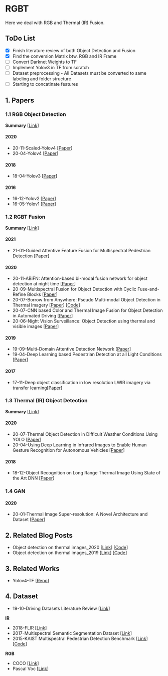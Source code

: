 # RGBT

Here we deal with RGB and Thermal (IR) Fusion.

## ToDo List

- [x] Finish literature review of both Object Detection and Fusion 
- [x] Find the conversion Matrix btw. RGB and IR Frame
- [ ] Convert Darknet Weights to TF
- [ ] Implement Yolov3 in TF from scratch
- [ ] Dataset preprocessing - All Datasets must be converted to same labeling and folder structure
- [ ] Starting to concatinate features

## 1. Papers

### 1.1 RGB Object Detection

**Summary** [[Link](https://drive.google.com/file/d/1mGZx7mDXnWvDElDW12yBqb0TLn7rtnPc/view?usp=sharing)]

#### 2020
- <a name=""></a> 20-11-Scaled-Yolov4 [[Paper](https://arxiv.org/abs/2011.08036)]
- <a name=""></a> 20-04-Yolov4 [[Paper](https://arxiv.org/abs/2004.10934)]

#### 2018
- <a name=""></a> 18-04-Yolov3 [[Paper](https://arxiv.org/abs/1804.02767)]

#### 2016
- <a name=""></a> 16-12-Yolov2 [[Paper](https://arxiv.org/abs/1612.08242)]
- <a name=""></a> 16-05-Yolov1 [[Paper](https://arxiv.org/abs/1506.02640)]

### 1.2 RGBT Fusion

**Summary** [[Link](https://drive.google.com/file/d/1TWDQcAVUJwCN9DdyT3kNgoq_5BUKMdc0/view?usp=sharing)]

#### 2021
- <a name=""></a> 21-01-Guided Attentive Feature Fusion for Multispectral Pedestrian Detection [[Paper](https://openaccess.thecvf.com/content/WACV2021/papers/Zhang_Guided_Attentive_Feature_Fusion_for_Multispectral_Pedestrian_Detection_WACV_2021_paper.pdf)]

#### 2020
- <a name=""></a> 20-11-ABiFN: Attention-based bi-modal fusion network for object detection at night time [[Paper](https://ietresearch.onlinelibrary.wiley.com/doi/pdf/10.1049/el.2020.1952)]
- <a name=""></a> 20-09-Multispectral Fusion for Object Detection with Cyclic Fuse-and-Refine Blocks [[Paper](https://arxiv.org/abs/2009.12664)]
- <a name=""></a> 20-07-Borrow from Anywhere: Pseudo Multi-modal Object Detection in Thermal Imagery [[Paper](https://arxiv.org/abs/1905.08789)] [[Code](https://github.com/tdchaitanya/MMTOD)]
- <a name=""></a> 20-07-CNN based Color and Thermal Image Fusion for Object Detection in Automated Driving [[Paper](https://www.researchgate.net/publication/342736973_CNN_based_Color_and_Thermal_Image_Fusion_for_Object_Detection_in_Automated_Driving)]
- <a name=""></a> 20-06-Night Vision Surveillance: Object Detection using thermal and visible images [[Paper](https://ieeexplore.ieee.org/document/9154066)]

#### 2019
- <a name=""></a> 19-09-Multi-Domain Attentive Detection Network [[Paper](https://ieeexplore.ieee.org/document/8803206)]
- <a name=""></a> 19-04-Deep Learning based Pedestrian Detection at all Light Conditions [[Paper](https://ieeexplore.ieee.org/document/8698101)]

#### 2017
- <a name=""></a> 17-11-Deep object classification in low resolution LWIR imagery via transfer learning[[Paper](https://pureadmin.qub.ac.uk/ws/portalfiles/portal/134854047/main.pdf)]

### 1.3 Thermal (IR) Object Detection

**Summary** [[Link](https://drive.google.com/file/d/1_ci6XkaW29tP6wxKqHz5fgeigytHS6_A/view?usp=sharing)]

#### 2020
- <a name=""></a> 20-07-Thermal Object Detection in Difficult Weather Conditions Using YOLO [[Paper](https://ieeexplore.ieee.org/stamp/stamp.jsp?arnumber=9133581)]
- <a name=""></a> 20-04-Using Deep Learning in Infrared Images to Enable Human Gesture Recognition for Autonomous Vehicles [[Paper](https://ieeexplore.ieee.org/stamp/stamp.jsp?arnumber=9079509)]

#### 2018
- <a name=""></a> 18-12-Object Recognition on Long Range Thermal Image Using State of the Art DNN [[Paper](https://ieeexplore.ieee.org/document/8572026)]

### 1.4 GAN

#### 2020
- <a name=""></a> 20-01-Thermal Image Super-resolution: A Novel Architecture and Dataset [[Paper](http://158.109.8.37/files/RSV2020.pdf)]

## 2. Related Blog Posts 

- <a name=""></a> Object detection on thermal images_2020 [[Link](https://medium.com/@joehoeller/object-detection-on-thermal-images-f9526237686a)] [[Code](https://github.com/joehoeller/Object-Detection-on-Thermal-Images)]
- <a name=""></a> Object detection on thermal images_2019 [[Link](https://medium.com/swlh/object-detection-on-thermal-images-4f3410a89db4)] [[Code](https://github.com/enesozi/object-detection)]

## 3. Related Works

- <a name=""></a> Yolov4-TF [[Repo](https://github.com/hunglc007/tensorflow-yolov4-tflite)]

## 4. Dataset

- <a name=""></a> 19-10-Driving Datasets Literature Review [[Link](https://arxiv.org/abs/1910.11968)]

**IR**
- <a name=""></a> 2018-FLIR [[Link](https://www.flir.com/oem/adas/adas-dataset-form/)]
- <a name=""></a> 2017-Multispectral Semantic Segmentation Dataset [[Link](https://www.mi.t.u-tokyo.ac.jp/static/projects/mil_multispectral/)]
- <a name=""></a> 2015-KAIST Multispectral Pedestrian Detection Benchmark [[Link](https://sites.google.com/site/pedestrianbenchmark/)] [[Code](https://github.com/SoonminHwang/rgbt-ped-detection)]

**RGB**
- <a name=""></a> COCO [[Link](https://cocodataset.org/#home)]
- <a name=""></a> Pascal Voc [[Link](http://host.robots.ox.ac.uk/pascal/VOC/)]
